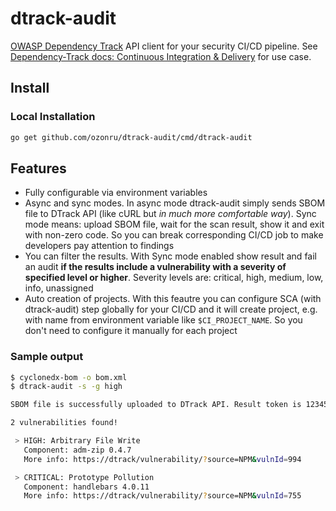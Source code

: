 # dtrack-audit
[OWASP Dependency Track](https://dependencytrack.org) API client for your security CI/CD pipeline. See [Dependency-Track docs: Continuous Integration & Delivery](https://docs.dependencytrack.org/usage/cicd/) for use case.

## Install

### Local Installation

```bash
go get github.com/ozonru/dtrack-audit/cmd/dtrack-audit
```

## Features

* Fully configurable via environment variables
* Async and sync modes. In async mode dtrack-audit simply sends SBOM file to DTrack API (like cURL but *in much more comfortable way*). Sync mode means: upload SBOM file, wait for the scan result, show it and exit with non-zero code. So you can break corresponding CI/CD job to make developers pay attention to findings
* You can filter the results. With Sync mode enabled show result and fail an audit **if the results include a vulnerability with a severity of specified level or higher**. Severity levels are: critical, high, medium, low, info, unassigned
* Auto creation of projects. With this feautre you can configure SCA (with dtrack-audit) step globally for your CI/CD and it will create project, e.g. with name from environment variable like `$CI_PROJECT_NAME`. So you don't need to configure it manually for each project

### Sample output

```bash
$ cyclonedx-bom -o bom.xml
$ dtrack-audit -s -g high

SBOM file is successfully uploaded to DTrack API. Result token is 12345f5e-4ccb-45fe-b8fd-1234a8bf0081

2 vulnerabilities found!

 > HIGH: Arbitrary File Write
   Component: adm-zip 0.4.7
   More info: https://dtrack/vulnerability/?source=NPM&vulnId=994

 > CRITICAL: Prototype Pollution
   Component: handlebars 4.0.11
   More info: https://dtrack/vulnerability/?source=NPM&vulnId=755
```
